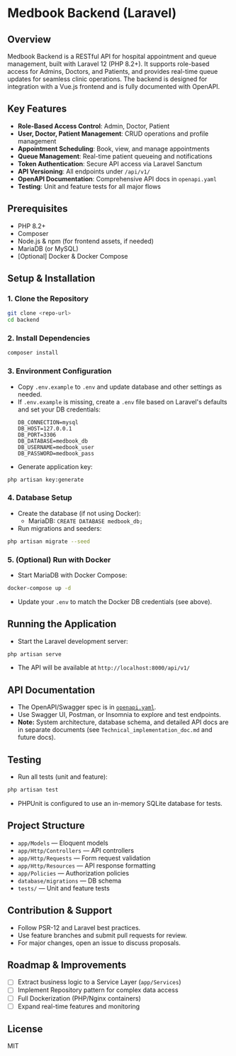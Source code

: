 # Medbook Backend (Laravel)

## Overview
Medbook Backend is a RESTful API for hospital appointment and queue management, built with Laravel 12 (PHP 8.2+). It supports role-based access for Admins, Doctors, and Patients, and provides real-time queue updates for seamless clinic operations. The backend is designed for integration with a Vue.js frontend and is fully documented with OpenAPI.

## Key Features
- **Role-Based Access Control**: Admin, Doctor, Patient
- **User, Doctor, Patient Management**: CRUD operations and profile management
- **Appointment Scheduling**: Book, view, and manage appointments
- **Queue Management**: Real-time patient queueing and notifications
- **Token Authentication**: Secure API access via Laravel Sanctum
- **API Versioning**: All endpoints under `/api/v1/`
- **OpenAPI Documentation**: Comprehensive API docs in `openapi.yaml`
- **Testing**: Unit and feature tests for all major flows

## Prerequisites
- PHP 8.2+
- Composer
- Node.js & npm (for frontend assets, if needed)
- MariaDB (or MySQL)
- [Optional] Docker & Docker Compose

## Setup & Installation

### 1. Clone the Repository
```bash
git clone <repo-url>
cd backend
```

### 2. Install Dependencies
```bash
composer install
```

### 3. Environment Configuration
- Copy `.env.example` to `.env` and update database and other settings as needed.
- If `.env.example` is missing, create a `.env` file based on Laravel's defaults and set your DB credentials:
  ```env
  DB_CONNECTION=mysql
  DB_HOST=127.0.0.1
  DB_PORT=3306
  DB_DATABASE=medbook_db
  DB_USERNAME=medbook_user
  DB_PASSWORD=medbook_pass
  ```
- Generate application key:
```bash
php artisan key:generate
```

### 4. Database Setup
- Create the database (if not using Docker):
  - MariaDB: `CREATE DATABASE medbook_db;`
- Run migrations and seeders:
```bash
php artisan migrate --seed
```

### 5. (Optional) Run with Docker
- Start MariaDB with Docker Compose:
```bash
docker-compose up -d
```
- Update your `.env` to match the Docker DB credentials (see above).

## Running the Application
- Start the Laravel development server:
```bash
php artisan serve
```
- The API will be available at `http://localhost:8000/api/v1/`

## API Documentation
- The OpenAPI/Swagger spec is in [`openapi.yaml`](openapi.yaml).
- Use Swagger UI, Postman, or Insomnia to explore and test endpoints.
- **Note:** System architecture, database schema, and detailed API docs are in separate documents (see `Technical_implementation_doc.md` and future docs).

## Testing
- Run all tests (unit and feature):
```bash
php artisan test
```
- PHPUnit is configured to use an in-memory SQLite database for tests.

## Project Structure
- `app/Models` — Eloquent models
- `app/Http/Controllers` — API controllers
- `app/Http/Requests` — Form request validation
- `app/Http/Resources` — API response formatting
- `app/Policies` — Authorization policies
- `database/migrations` — DB schema
- `tests/` — Unit and feature tests

## Contribution & Support
- Follow PSR-12 and Laravel best practices.
- Use feature branches and submit pull requests for review.
- For major changes, open an issue to discuss proposals.

## Roadmap & Improvements
- [ ] Extract business logic to a Service Layer (`app/Services`)
- [ ] Implement Repository pattern for complex data access
- [ ] Full Dockerization (PHP/Nginx containers)
- [ ] Expand real-time features and monitoring

## License
MIT 